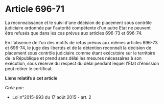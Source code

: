 # Article 696-71

La reconnaissance et le suivi d'une décision de placement sous contrôle judiciaire ordonnée par l'autorité compétente d'un
autre Etat ne peuvent être refusés que dans les cas prévus aux articles 696-73 et 696-74. 

En l'absence de l'un des motifs de refus prévus aux mêmes articles 696-73 et 696-74, le juge des libertés et de la détention
reconnaît la décision de placement sous contrôle judiciaire comme étant exécutoire sur le territoire de la République et
prend sans délai les mesures nécessaires à son exécution, sous réserve du respect du délai pendant lequel l'Etat d'émission
peut retirer le certificat.

**Liens relatifs à cet article**

_Créé par_:

  - Loi n°2015-993 du 17 août 2015 - art. 2
